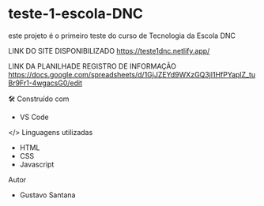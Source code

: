 # teste-1-escola-DNC
este projeto é o primeiro teste do curso de Tecnologia da Escola DNC

LINK DO SITE DISPONIBILIZADO
https://teste1dnc.netlify.app/

LINK DA PLANILHADE REGISTRO DE INFORMAÇÃO
https://docs.google.com/spreadsheets/d/1GjJZEYd9WXzGQ3jl1HfPYaplZ_tuBr9Fr1-4wgacsG0/edit



🛠️ Construído com
- VS Code

</> Linguagens utilizadas
- HTML
- CSS
- Javascript

Autor
- Gustavo Santana
  
